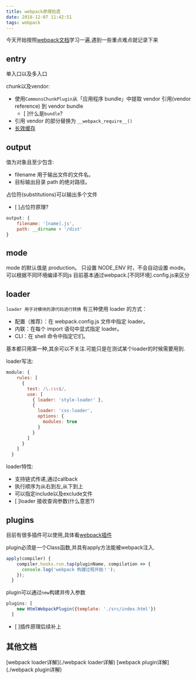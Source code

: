 ```yaml
---
title: webpack原理拾遗
date: 2018-12-07 11:42:51
tags: webpack
---
```


今天开始按照[webpack文档](https://webpack.docschina.org/)学习一遍,遇到一些重点难点就记录下来

## entry

单入口以及多入口

chunk以及vendor:

- 使用`CommonsChunkPlugin`从「应用程序 bundle」中提取 vendor 引用(vendor reference) 到 vendor bundle
  - [ ]什么是`bundle`?
- 引用 vendor 的部分替换为 `__webpack_require__()`
- [长效缓存](http://web.jobbole.com/95110/)

## output

值为对象且至少包含:

- filename 用于输出文件的文件名。
- 目标输出目录 path 的绝对路径。

占位符(substitutions)可以输出多个文件

- [ ]占位符原理?

```javascript
output: {
    filename: '[name].js',
    path: __dirname + '/dist'
}
```

## mode

mode 的默认值是 production。
只设置 NODE_ENV 时，不会自动设置 mode。
可以根据不同环境编译不同js 目前基本通过webpack.[不同环境].config.js来区分

## loader

`loader 用于对模块的源代码进行转换`
有三种使用 loader 的方式：

- 配置（推荐）：在 webpack.config.js 文件中指定 loader。
- 内联：在每个 import 语句中显式指定 loader。
- CLI：在 shell 命令中指定它们。
  
基本都只用第一种,其余可以不关注.可能只是在测试某个loader的时候需要用到.

loader写法:

```javascript
module: {
    rules: [
      {
        test: /\.css$/,
        use: [
          { loader: 'style-loader' },
          {
            loader: 'css-loader',
            options: {
              modules: true
            }
          }
        ]
      }
    ]
  }
```

loader特性:

- 支持链式传递,通过callback
- 执行顺序为从右到左,从下到上
- 可以指定include以及exclude文件
- [ ]loader 接收查询参数(什么意思?)

## plugins

目前有很多插件可以使用,具体看[webpack插件](https://webpack.docschina.org/plugins/)

plugin必须是一个Class函数,并具有apply方法能被webpack注入.

```javascript
apply(compiler) {
    compiler.hooks.run.tap(pluginName, compilation => {
      console.log('webpack 构建过程开始！');
    });
  }
```

plugin可以通过`new`构建并传入参数

```javascript
plugins: [
    new HtmlWebpackPlugin({template: './src/index.html'})
  ]
```

- [ ]插件原理后续补上

## 其他文档

[webpack loader详解](./webpack loader详解)
[webpack plugin详解](./webpack plugin详解)